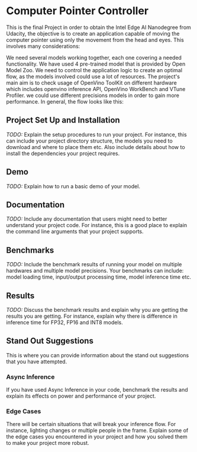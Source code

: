 # Computer Pointer Controller

This is the final Project in order to obtain the Intel Edge AI Nanodegree from Udacity, the objective is to create an application capable of moving the computer pointer using only the movement from the head and eyes. This involves many considerations:

We need several models working together, each one covering a needed functionality. We have used 4 pre-trained model that is provided by Open Model Zoo.
We need to control the application logic to create an optimal flow, as the models involved could use a lot of resources.
The project's main aim is to check usage of OpenVino ToolKit on different hardware which includes openvino inference API, OpenVino WorkBench and VTune Profiler.
we could use different precisions models in order to gain more performance.
In general, the flow looks like this:



## Project Set Up and Installation
*TODO:* Explain the setup procedures to run your project. For instance, this can include your project directory structure, the models you need to download and where to place them etc. Also include details about how to install the dependencies your project requires.

## Demo
*TODO:* Explain how to run a basic demo of your model.

## Documentation
*TODO:* Include any documentation that users might need to better understand your project code. For instance, this is a good place to explain the command line arguments that your project supports.

## Benchmarks
*TODO:* Include the benchmark results of running your model on multiple hardwares and multiple model precisions. Your benchmarks can include: model loading time, input/output processing time, model inference time etc.

## Results
*TODO:* Discuss the benchmark results and explain why you are getting the results you are getting. For instance, explain why there is difference in inference time for FP32, FP16 and INT8 models.

## Stand Out Suggestions
This is where you can provide information about the stand out suggestions that you have attempted.

### Async Inference
If you have used Async Inference in your code, benchmark the results and explain its effects on power and performance of your project.

### Edge Cases
There will be certain situations that will break your inference flow. For instance, lighting changes or multiple people in the frame. Explain some of the edge cases you encountered in your project and how you solved them to make your project more robust.
